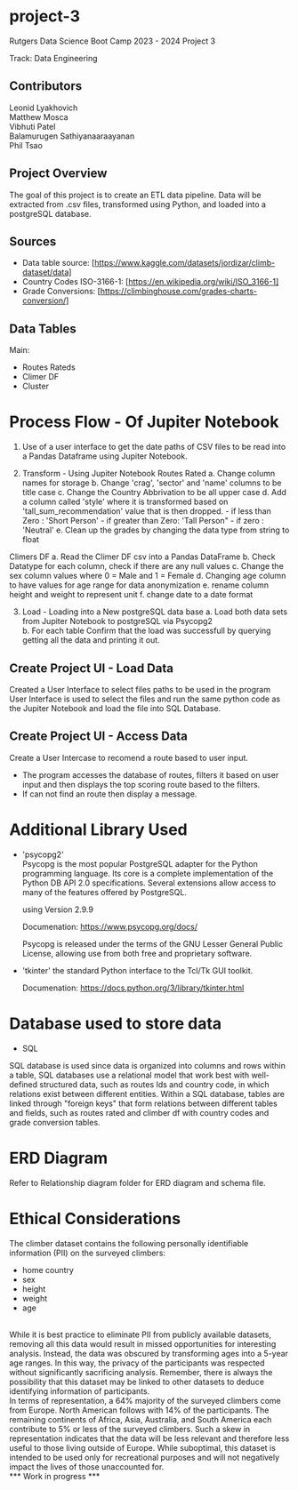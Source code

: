 # project-3

Rutgers Data Science Boot Camp 2023 - 2024
Project 3 

Track: Data Engineering

## Contributors

Leonid Lyakhovich<br>
Matthew Mosca<br>
Vibhuti Patel<br>
Balamurugen Sathiyanaaraayanan<br>
Phil Tsao

## Project Overview
The goal of this project is to create an ETL data pipeline. Data will be extracted from .csv files, transformed using Python, and loaded into a postgreSQL database.

## Sources
+ Data table source: [https://www.kaggle.com/datasets/jordizar/climb-dataset/data]
+ Country Codes ISO-3166-1: [https://en.wikipedia.org/wiki/ISO_3166-1]
+ Grade Conversions: [https://climbinghouse.com/grades-charts-conversion/]

## Data Tables
Main:
 + Routes Rateds
 + Climer DF
 + Cluster

# Process Flow - Of Jupiter Notebook
1. Use of a user interface to get the date paths of CSV files to be read into a Pandas Dataframe using Jupiter Notebook.

2. Transform - Using Jupiter Notebook 
  Routes Rated
    a. Change column names for storage
    b. Change 'crag', 'sector' and 'name' columns to be title case
    c. Change the Country Abbrivation to be all upper case
    d. Add a column called 'style' where it is transformed based on 'tall_sum_recommendation' value that is then dropped. 
        - if less than Zero : 'Short Person'
        - if greater than Zero: 'Tall Person"
        - if zero : 'Neutral'
    e. Clean up the grades by changing the data type from string to float

  Climers DF
    a. Read the Climer DF csv into a Pandas DataFrame
    b. Check Datatype for each column, check if there are any null values
    c. Change the sex column values where 0 = Male and 1 = Female
    d. Changing age column to have values for age range for data anonymization
    e. rename column height and weight to represent unit 
    f. change date to a date format

3. Load - Loading into a New postgreSQL data base
   a. Load both data sets from Jupiter Notebook to postgreSQL via Psycopg2   
   b. For each table Confirm that the load was successfull by querying getting all the data and printing it out.

## Create Project UI - Load Data
Created a User Interface to select files paths to be used in the program
User Interface is used to select the files and run the same python code as the Jupiter Notebook and load the file into SQL Database. 

## Create Project UI - Access Data
Create a User Intercase to recomend a route based to user input.
 - The program accesses the database of routes, filters it based on user input and then displays the top scoring route based to the filters.
 - If can not find an route then display a message. 

# Additional Library Used  
 - 'psycopg2'  
    Psycopg is the most popular PostgreSQL adapter for the Python programming language. Its core is a complete implementation of the Python DB API 2.0 specifications. Several extensions allow access to many of the features offered by PostgreSQL.

    using Version 2.9.9

    Documenation: https://www.psycopg.org/docs/   

    Psycopg is released under the terms of the GNU Lesser General Public License, allowing use from both free and proprietary software.

  - 'tkinter' the standard Python interface to the Tcl/Tk GUI toolkit.
    
    Documenation: https://docs.python.org/3/library/tkinter.html
# Database used to store data
- SQL

SQL database is used since data is organized into columns and rows within a table, SQL databases use a relational model that work best with well-defined structured data, such as routes Ids and country code, in which relations exist between different entities. Within a SQL database, tables are linked through "foreign keys"  that form relations between different tables and fields, such as routes rated and climber df with country codes and grade conversion tables.

# ERD Diagram

Refer to Relationship diagram folder for ERD diagram and schema file.


# Ethical Considerations
The climber dataset contains the following personally identifiable information (PII) on the surveyed climbers: 
- home country
- sex
- height
- weight
- age<br>
<br>
While it is best practice to eliminate PII from publicly available datasets, removing all this data would result in missed opportunities for interesting analysis. Instead, the data was obscured by transforming ages into a 5-year age ranges. In this way, the privacy of the participants was respected without significantly sacrificing analysis. Remember, there is always the possibility that this dataset may be linked to other datasets to deduce identifying information of participants.<br>
In terms of representation, a 64% majority of the surveyed climbers come from Europe. North American follows with 14% of the participants. The remaining continents of Africa, Asia, Australia, and South America each contribute to 5% or less of the surveyed climbers. Such a skew in representation indicates that the data will be less relevant and therefore less useful to those living outside of Europe. While suboptimal, this dataset is intended to be used only for recreational purposes and will not negatively impact the lives of those unaccounted for. <br>
*** Work in progress ***

